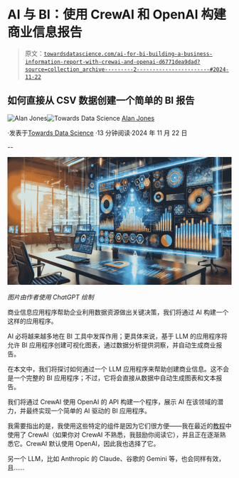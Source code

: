 # AI 与 BI：使用 CrewAI 和 OpenAI 构建商业信息报告

> 原文：[`towardsdatascience.com/ai-for-bi-building-a-business-information-report-with-crewai-and-openai-d6771dea9dad?source=collection_archive---------2-----------------------#2024-11-22`](https://towardsdatascience.com/ai-for-bi-building-a-business-information-report-with-crewai-and-openai-d6771dea9dad?source=collection_archive---------2-----------------------#2024-11-22)

## 如何直接从 CSV 数据创建一个简单的 BI 报告

[](https://medium.com/@alan-jones?source=post_page---byline--d6771dea9dad--------------------------------)![Alan Jones](https://medium.com/@alan-jones?source=post_page---byline--d6771dea9dad--------------------------------)[](https://towardsdatascience.com/?source=post_page---byline--d6771dea9dad--------------------------------)![Towards Data Science](https://towardsdatascience.com/?source=post_page---byline--d6771dea9dad--------------------------------) [Alan Jones](https://medium.com/@alan-jones?source=post_page---byline--d6771dea9dad--------------------------------)

·发表于[Towards Data Science](https://towardsdatascience.com/?source=post_page---byline--d6771dea9dad--------------------------------) ·13 分钟阅读·2024 年 11 月 22 日

--

![](img/77ad967ccae64bd31040a3a83abe4fc8.png)

*图片由作者使用 ChatGPT 绘制*

商业信息应用程序帮助企业利用数据资源做出关键决策，我们将通过 AI 构建一个这样的应用程序。

AI 必将越来越多地在 BI 工具中发挥作用；更具体来说，基于 LLM 的应用程序将允许 BI 应用程序创建可视化图表，通过数据分析提供洞察，并自动生成商业报告。

在本文中，我们将探讨如何通过一个 LLM 应用程序来帮助创建商业信息。这不会是一个完整的 BI 应用程序；不过，它将会直接从数据中自动生成图表和文本报告。

我们将通过 CrewAI 使用 OpenAI 的 API 构建一个程序，展示 AI 在该领域的潜力，并最终实现一个简单的 AI 驱动的 BI 应用程序。

我需要指出的是，我使用这些特定的组件是因为它们很方便——我在最近的[教程](https://datavizandai.github.io/2024/09/28/AI_Agents_vs._AI_Pipelines-3A_a_Practical_Guide_to_Coding_Your_LLM_Application.html)中使用了 CrewAI（如果你对 CrewAI 不熟悉，我鼓励你阅读它），并且正在逐渐熟悉它。CrewAI 默认使用 OpenAI，因此我也选择了它。

另一个 LLM，比如 Anthropic 的 Claude、谷歌的 Gemini 等，也会同样有效，且……
